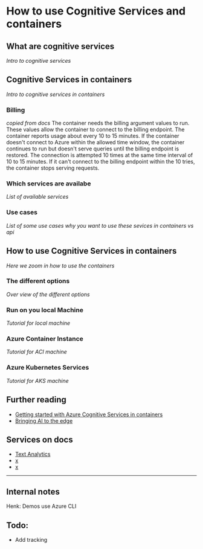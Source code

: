 # How to use Cognitive Services and containers


## What are cognitive services
*Intro to cognitive services*

## Cognitive Services in containers
*Intro to cognitive services in containers*

### Billing
*copied from docs* The container needs the billing argument values to run. These values allow the container to connect to the billing endpoint. The container reports usage about every 10 to 15 minutes. If the container doesn't connect to Azure within the allowed time window, the container continues to run but doesn't serve queries until the billing endpoint is restored. The connection is attempted 10 times at the same time interval of 10 to 15 minutes. If it can't connect to the billing endpoint within the 10 tries, the container stops serving requests.


### Which services are availabe
*List of available services*

### Use cases
*List of some use cases why you want to use these sevices in containers vs api*


## How to use Cognitive Services in containers
*Here we zoom in how to use the containers*

### The different options
*Over view of the different options*

### Run on you local Machine
*Tutorial for local machine*

### Azure Container Instance
*Tutorial for ACI machine*

### Azure Kubernetes Services
*Tutorial for AKS machine*

## Further reading
- [Getting started with Azure Cognitive Services in containers](https://azure.microsoft.com/blog/getting-started-with-azure-cognitive-services-in-containers/)
- [Bringing AI to the edge](https://azure.microsoft.com/blog/bringing-ai-to-the-edge/)

## Services on docs
- [Text Analytics](https://docs.microsoft.com/azure/cognitive-services/text-analytics/how-tos/text-analytics-how-to-install-containers)
- [x]()
- [x]()

-------
## Internal notes

Henk: Demos use Azure CLI


## Todo:
- Add tracking




